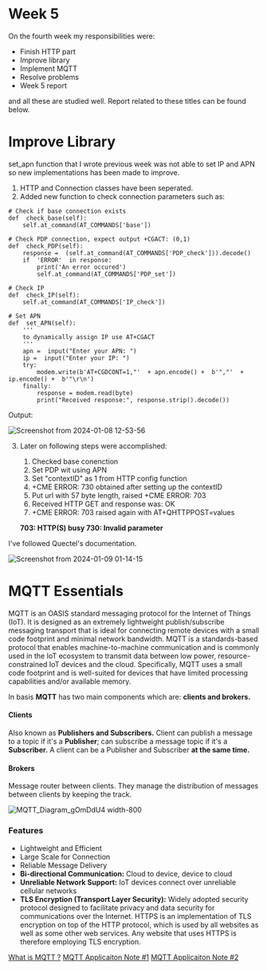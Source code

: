 # Week 5

On the fourth week my responsibilities were:
-   Finish HTTP part
-   Improve library
-   Implement MQTT
-   Resolve problems
-   Week 5 report
  
and all these are studied well. Report related to these titles can be found below.


# Improve Library
set_apn function that I wrote previous week was not able to set IP and APN so new implementations has been made to improve.

1. HTTP and Connection classes have been seperated.
2. Added new function to check connection parameters such as:
```
# Check if base connection exists
def  check_base(self):
	self.at_command(AT_COMMANDS['base'])

# Check PDP connection, expect output +CGACT: (0,1)
def  check_PDP(self):
	response =  (self.at_command(AT_COMMANDS['PDP_check'])).decode()
	if  'ERROR'  in response:
		print('An error occured')
		self.at_command(AT_COMMANDS['PDP_set'])

# Check IP
def  check_IP(self):
	self.at_command(AT_COMMANDS['IP_check'])

# Set APN
def  set_APN(self):
	'''
	to dynamically assign IP use AT+CGACT
	'''
	apn =  input("Enter your APN: ")
	ip =  input("Enter your IP: ")
	try:
		modem.write(b'AT+CGDCONT=1,"'  + apn.encode() +  b'","'  + 			ip.encode() +  b'"\r\n')
	finally:
		response = modem.read(byte)
		print("Received response:", response.strip().decode())
```
Output:

![Screenshot from 2024-01-08 12-53-56](https://github.com/mnyilmaz/Embedded-Linux/assets/68549106/8ce9c318-0328-4484-b27b-0f2b9293c7a4)


3. Later on following steps were accomplished:
	1. Checked base conenction
	2. Set PDP wit using APN
	3. Set "contextID" as 1 from HTTP config function
	4. +CME ERROR: 730 obtained after setting up the contextID
	5. Put url with 57 byte length, raised +CME ERROR: 703
	6. Received HTTP GET and response was: OK
	7. +CME ERROR: 703 raised again with AT+QHTTPPOST=values
	
	**703: HTTP(S) busy
	730: Invalid parameter**

I've followed Quectel's documentation.

![Screenshot from 2024-01-09 01-14-15](https://github.com/mnyilmaz/Embedded-Linux/assets/68549106/62cff781-ee88-4c99-8635-182e88f6c124)


# MQTT Essentials
MQTT is an OASIS standard messaging protocol for the Internet of Things (IoT). It is designed as an extremely lightweight publish/subscribe messaging transport that is ideal for connecting remote devices with a small code footprint and minimal network bandwidth. MQTT is a standards-based protocol that enables machine-to-machine communication and is commonly used in the IoT ecosystem to transmit data between low power, resource-constrained IoT devices and the cloud. Specifically, MQTT uses a small code footprint and is well-suited for devices that have limited processing capabilities and/or available memory.

In basis **MQTT** has two main components which are: **clients and brokers.**

#### Clients
Also known as **Publishers and Subscribers.** Client can publish a message to a topic if it's a **Publisher**; can subscribe a message topic if it's a **Subscriber.** A client can be a Publisher and Subscriber **at the same time.**

#### Brokers
Message router between clients. They manage the distribution of messages between clients by keeping the track.


![MQTT_Diagram_gOmDdU4 width-800](https://github.com/mnyilmaz/Embedded-Linux/assets/68549106/28f06328-6b0c-4c5d-9c90-0beb318c36eb)


### Features

 - Lightweight and Efficient
 - Large Scale for Connection
 -  Reliable Message Delivery
 - **Bi-directional Communication:** Cloud to device, device to cloud
 - **Unreliable Network Support:** IoT devices connect over unreliable cellular networks
 - **TLS Encryption (Transport Layer Security):** Widely adopted security protocol designed to facilitate privacy and data security for communications over the Internet. HTTPS  is an implementation of TLS encryption on top of the HTTP protocol, which is used by all websites as well as some other web services. Any website that uses HTTPS is therefore employing TLS encryption.
 
[What is MQTT ?](https://www.twilio.com/blog/what-is-mqtt)
[MQTT Applicaiton Note #1](https://www.quectel.com/wp-content/uploads/2021/05/Quectel_EC200xEG912Y_Series_MQTT_Application_Note_V1.1.pdf)
[MQTT Applicaiton Note #2](https://sixfab.com/wp-content/uploads/2020/08/Quectel_EC2xEG9xEM05_MQTT_Application_Note_V1.1.pdf)
